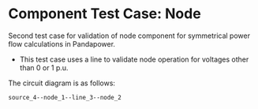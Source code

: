 <!--
SPDX-FileCopyrightText: Contributors to the Power Grid Model project <powergridmodel@lfenergy.org>

SPDX-License-Identifier: MPL-2.0
-->

# Component Test Case: Node

Second test case for validation of node component for symmetrical power flow calculations in Pandapower.

- This test case uses a line to validate node operation for voltages other than 0 or 1 p.u.

The circuit diagram is as follows:

```txt
source_4--node_1--line_3--node_2
```
